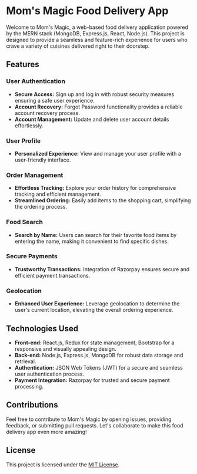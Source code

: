 # Mom's Magic Food Delivery App

Welcome to Mom's Magic, a web-based food delivery application powered by the MERN stack (MongoDB, Express.js, React, Node.js). This project is designed to provide a seamless and feature-rich experience for users who crave a variety of cuisines delivered right to their doorstep.

## Features

### User Authentication

- **Secure Access:** Sign up and log in with robust security measures ensuring a safe user experience.
- **Account Recovery:** Forgot Password functionality provides a reliable account recovery process.
- **Account Management:** Update and delete user account details effortlessly.

### User Profile

- **Personalized Experience:** View and manage your user profile with a user-friendly interface.

### Order Management

- **Effortless Tracking:** Explore your order history for comprehensive tracking and efficient management.
- **Streamlined Ordering:** Easily add items to the shopping cart, simplifying the ordering process.

### Food Search

- **Search by Name:** Users can search for their favorite food items by entering the name, making it convenient to find specific dishes.

### Secure Payments

- **Trustworthy Transactions:** Integration of Razorpay ensures secure and efficient payment transactions.

### Geolocation

- **Enhanced User Experience:** Leverage geolocation to determine the user's current location, elevating the overall ordering experience.

## Technologies Used

- **Front-end:** React.js, Redux for state management, Bootstrap for a responsive and visually appealing design.
- **Back-end:** Node.js, Express.js, MongoDB for robust data storage and retrieval.
- **Authentication:** JSON Web Tokens (JWT) for a secure and seamless user authentication process.
- **Payment Integration:** Razorpay for trusted and secure payment processing.
  
## Contributions

Feel free to contribute to Mom's Magic by opening issues, providing feedback, or submitting pull requests. Let's collaborate to make this food delivery app even more amazing!

## License

This project is licensed under the [MIT License](LICENSE).
